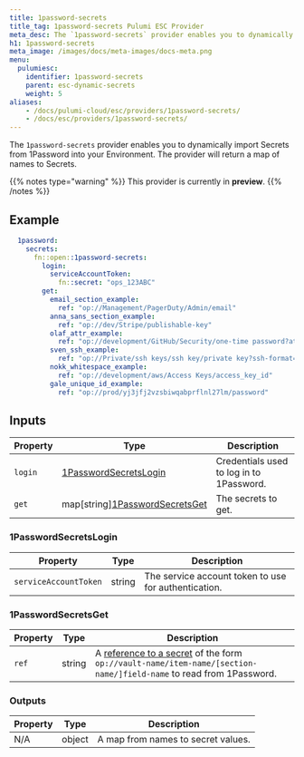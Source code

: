 ```yaml
---
title: 1password-secrets
title_tag: 1password-secrets Pulumi ESC Provider
meta_desc: The `1password-secrets` provider enables you to dynamically import Secrets from 1Password into your Pulum ESC environment.
h1: 1password-secrets
meta_image: /images/docs/meta-images/docs-meta.png
menu:
  pulumiesc:
    identifier: 1password-secrets
    parent: esc-dynamic-secrets
    weight: 5
aliases:
    - /docs/pulumi-cloud/esc/providers/1password-secrets/
    - /docs/esc/providers/1password-secrets/
---
```


The `1password-secrets` provider enables you to dynamically import Secrets from 1Password into your Environment. The provider will return a map of names to Secrets.

{{% notes type="warning" %}}
This provider is currently in **preview**.
{{% /notes %}}

## Example

```yaml
  1password:
    secrets:
      fn::open::1password-secrets:
        login:
          serviceAccountToken:
            fn::secret: "ops_123ABC"
        get:
          email_section_example:
            ref: "op://Management/PagerDuty/Admin/email"
          anna_sans_section_example:
            ref: "op://dev/Stripe/publishable-key"
          olaf_attr_example:
            ref: "op://development/GitHub/Security/one-time password?attribute=otp"
          sven_ssh_example:
            ref: "op://Private/ssh keys/ssh key/private key?ssh-format=openssh"
          nokk_whitespace_example:
            ref: "op://development/aws/Access Keys/access_key_id"
          gale_unique_id_example:
            ref: "op://prod/yj3jfj2vzsbiwqabprflnl27lm/password"
```

## Inputs

| Property | Type                                                   | Description                               |
|----------|--------------------------------------------------------|-------------------------------------------|
| `login`  | [1PasswordSecretsLogin](#1passwordsecretslogin)        | Credentials used to log in to 1Password.  |
| `get`    | map[string][1PasswordSecretsGet](#1passwordsecretsget) | The secrets to get.                       |

### 1PasswordSecretsLogin

| Property              | Type   | Description                                                                   |
|-----------------------|--------|-------------------------------------------------------------------------------|
| `serviceAccountToken` | string | The service account token to use for authentication.                         |

### 1PasswordSecretsGet

| Property | Type   | Description                                  |
|----------|--------|----------------------------------------------|
| `ref`    | string | A [reference to a secret](https://developer.1password.com/docs/cli/secrets-reference-syntax) of the form `op://vault-name/item-name/[section-name/]field-name` to read from 1Password.  |

### Outputs

| Property | Type   | Description                        |
|----------|--------|------------------------------------|
| N/A      | object | A map from names to secret values. |
